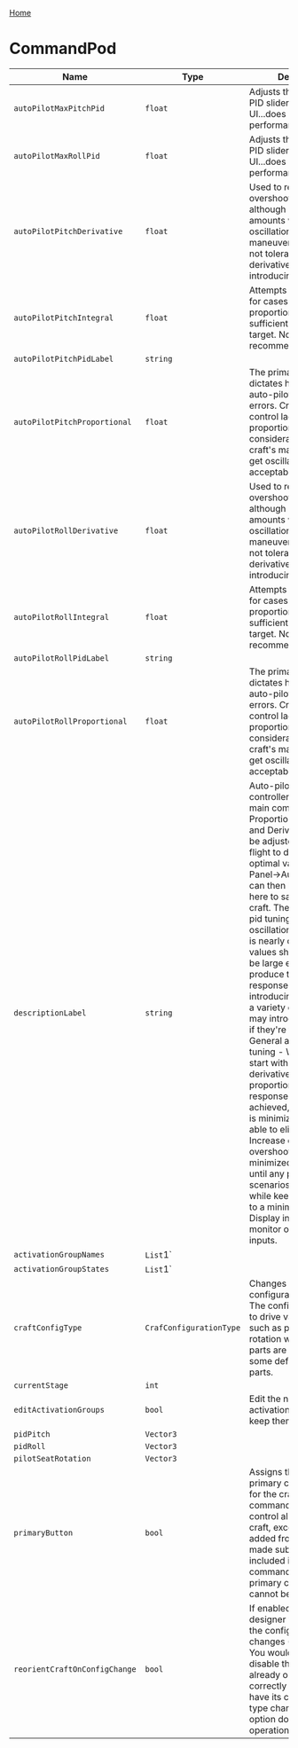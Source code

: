 [Home](https://wnp78.github.io/Sr2Xml/)

# CommandPod


|Name|Type|Description|
|--|--|--|
|`autoPilotMaxPitchPid`|`float`|Adjusts the range of the PID sliders in the UI...does not impact flight performance.|
|`autoPilotMaxRollPid`|`float`|Adjusts the range of the PID sliders in the UI...does not impact flight performance.|
|`autoPilotPitchDerivative`|`float`|Used to reduce overshooting/oscillations, although excessive amounts will introduce oscillation. Highly maneuverable crafts will not tolerate much if any derivative without introducing oscillation.|
|`autoPilotPitchIntegral`|`float`|Attempts to compensate for cases where the proportional is not sufficient to maintain the target. Not typically recommended for roll.|
|`autoPilotPitchPidLabel`|`string`||
|`autoPilotPitchProportional`|`float`|The primary value which dictates how strongly the auto-pilot reacts to errors.  Craft with large control lag will need proportional reduced considerably below the craft's maximum rate to get oscillation to an acceptable level.|
|`autoPilotRollDerivative`|`float`|Used to reduce overshooting/oscillations, although excessive amounts will introduce oscillation. Highly maneuverable crafts will not tolerate much if any derivative without introducing oscillation.|
|`autoPilotRollIntegral`|`float`|Attempts to compensate for cases where the proportional is not sufficient to maintain the target. Not typically recommended for roll.|
|`autoPilotRollPidLabel`|`string`||
|`autoPilotRollProportional`|`float`|The primary value which dictates how strongly the auto-pilot reacts to errors.  Craft with large control lag will need proportional reduced considerably below the craft's maximum rate to get oscillation to an acceptable level.|
|`descriptionLabel`|`string`|Auto-pilot uses a "PID" controller, which has 3 main components Proportional, Integral, and Derivative.  They can be adjusted while in-flight to determine optimal values (View Panel->Auto-Pilot), and can then be adjusted here to save with the craft. The difficult part of pid tuning is controlling oscillation when the craft is nearly on-target.  The values should typically be large enough to produce the desired response rate without introducing oscillation, at a variety of airspeeds.  All may introduce oscillation if they're too high.  General advice to begin tuning - While in flight, start with integral and derivative at zero.  Adjust proportional until desired response rate is achieved, and oscillation is minimized (may not be able to eliminate).  Increase derivative until overshoot/oscillation is minimized.  Add integral until any persistent error scenarios are addressed while keeping oscillation to a minimum. Tip: Display input sliders to monitor oscillation in inputs.|
|`activationGroupNames`|`List`1`||
|`activationGroupStates`|`List`1`||
|`craftConfigType`|`CrafConfigurationType`|Changes the configuration of a craft. The configuration is used to drive various functions such as pilot orientation, rotation when certain parts are pulled out, and some default settings for parts.|
|`currentStage`|`int`||
|`editActivationGroups`|`bool`|Edit the names of your activation groups to help keep them organized.|
|`pidPitch`|`Vector3`||
|`pidRoll`|`Vector3`||
|`pilotSeatRotation`|`Vector3`||
|`primaryButton`|`bool`|Assigns this as the primary command pod for the craft. The primary command pod will control all parts in the craft, except for those added from a previously made subassembly that included its own command pod. Note: The primary command pod cannot be deleted.|
|`reorientCraftOnConfigChange`|`bool`|If enabled, the craft in the designer will rotate when the configuration type changes (Plane/Rocket).  You would want to disable this if a craft is already oriented correctly but it needs to have its configuration type changed.  This option does not impact operation during flight.|


